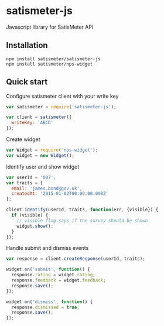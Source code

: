 # satismeter-js
Javascript library for SatisMeter API

## Installation

```
npm install satismeter/satismeter-js
npm install satismeter/nps-widget
```

## Quick start

Configure satismeter client with your write key
```js
var satismeter = require('satismeter-js');

var client = satismeter({
  writeKey: 'ABCD'
});
```
Create widget
```js
var Widget = require('nps-widget');
var widget = new Widget();
```

Identify user and show widget
```js
var userId = '007';
var traits = {
  email: 'james.bond@gov.uk',
  createdAt: '2015-01-02T00:00:00.000Z'  
};

client.identify(userId, traits, function(err, {visible}) {
  if (visible) {
    // visible flag says if the survey should be shown
    widget.show();
  }
});
```

Handle submit and dismiss events
```js
var response = client.createResponse(userId, traits);

widget.on('submit', function() {
  response.rating = widget.rating;
  response.feedback = widget.feedback;
  response.save();
});

widget.on('dismiss', function() {
  response.dismissed = true;
  response.save();
});
```
